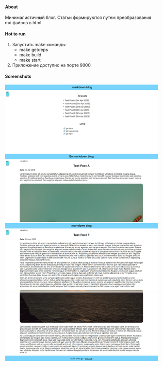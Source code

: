 #### About

Минималистичный блог. Статьи формируются путем преобразования md файлов в html

#### Hot to run

1. Запустить make команды:
   - make getdeps
   - make build
   - make start
2. Приложение доступно на порте 9000

#### Screenshots

![image](readme_assets/shot-0.jpg)
![image](readme_assets/shot-1.jpg)
![image](readme_assets/shot-2.jpg)
![image](readme_assets/shot-3.jpg)
